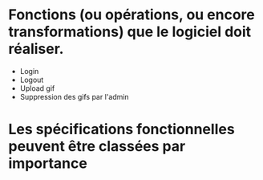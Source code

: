 # Fonctions (ou opérations, ou encore transformations) que le logiciel doit réaliser.

* Login
* Logout
* Upload gif
* Suppression des gifs par l'admin

# Les spécifications fonctionnelles peuvent être classées par importance

